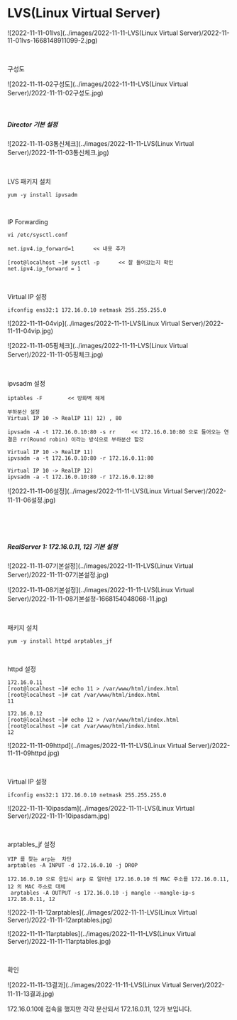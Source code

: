 # LVS(Linux Virtual Server)

![2022-11-11-01lvs](../images/2022-11-11-LVS(Linux Virtual Server)/2022-11-11-01lvs-1668148911099-2.jpg)

<br>

구성도

![2022-11-11-02구성도](../images/2022-11-11-LVS(Linux Virtual Server)/2022-11-11-02구성도.jpg)

<br>

##### Director 기본 설정

![2022-11-11-03통신체크](../images/2022-11-11-LVS(Linux Virtual Server)/2022-11-11-03통신체크.jpg)

<br>

LVS 패키지 설치

```
yum -y install ipvsadm
```

<br>

IP Forwarding

```
vi /etc/sysctl.conf

net.ipv4.ip_forward=1      << 내용 추가

[root@localhost ~]# sysctl -p      << 잘 들어갔는지 확인
net.ipv4.ip_forward = 1                
```

<br>

Virtual IP 설정

```
ifconfig ens32:1 172.16.0.10 netmask 255.255.255.0
```

![2022-11-11-04vip](../images/2022-11-11-LVS(Linux Virtual Server)/2022-11-11-04vip.jpg)

![2022-11-11-05핑체크](../images/2022-11-11-LVS(Linux Virtual Server)/2022-11-11-05핑체크.jpg)

<br>

ipvsadm 설정

```
iptables -F        << 방화벽 해제

부하분산 설정
Virtual IP 10 -> RealIP 11) 12) , 80

ipvsadm -A -t 172.16.0.10:80 -s rr     << 172.16.0.10:80 으로 들어오는 연결은 rr(Round robin) 이라는 방식으로 부하분산 할것  

Virtual IP 10 -> RealIP 11)
ipvsadm -a -t 172.16.0.10:80 -r 172.16.0.11:80

Virtual IP 10 -> RealIP 12) 
ipvsadm -a -t 172.16.0.10:80 -r 172.16.0.12:80
```

![2022-11-11-06설정](../images/2022-11-11-LVS(Linux Virtual Server)/2022-11-11-06설정.jpg)

<br>

<br>

<br>

##### RealServer 1: 172.16.0.11, 12] 기본 설정

![2022-11-11-07기본설정](../images/2022-11-11-LVS(Linux Virtual Server)/2022-11-11-07기본설정.jpg)

![2022-11-11-08기본설정](../images/2022-11-11-LVS(Linux Virtual Server)/2022-11-11-08기본설정-1668154048068-11.jpg)

<br>

패키지 설치

```
yum -y install httpd arptables_jf
```

<br>

httpd 설정

```
172.16.0.11
[root@localhost ~]# echo 11 > /var/www/html/index.html
[root@localhost ~]# cat /var/www/html/index.html
11

172.16.0.12
[root@localhost ~]# echo 12 > /var/www/html/index.html
[root@localhost ~]# cat /var/www/html/index.html
12
```

![2022-11-11-09httpd](../images/2022-11-11-LVS(Linux Virtual Server)/2022-11-11-09httpd.jpg)

<br>

Virtual IP 설정 

```
ifconfig ens32:1 172.16.0.10 netmask 255.255.255.0
```

![2022-11-11-10ipasdam](../images/2022-11-11-LVS(Linux Virtual Server)/2022-11-11-10ipasdam.jpg)

<br>

arptables_jf 설정 

```
VIP 를 찾는 arp는  차단
arptables -A INPUT -d 172.16.0.10 -j DROP 

172.16.0.10 으로 응답시 arp 로 알아낸 172.16.0.10 의 MAC 주소를 172.16.0.11, 12 의 MAC 주소로 대체
 arptables -A OUTPUT -s 172.16.0.10 -j mangle --mangle-ip-s 172.16.0.11, 12
```

![2022-11-11-12arptables](../images/2022-11-11-LVS(Linux Virtual Server)/2022-11-11-12arptables.jpg)

![2022-11-11-11arptables](../images/2022-11-11-LVS(Linux Virtual Server)/2022-11-11-11arptables.jpg)

<br>

확인

![2022-11-11-13결과](../images/2022-11-11-LVS(Linux Virtual Server)/2022-11-11-13결과.jpg)

172.16.0.10에 접속을 했지만 각각 분산되서 172.16.0.11, 12가 보입니다.

<br>